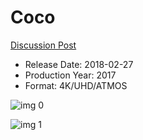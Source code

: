 # Coco

[Discussion Post](https://www.avsforum.com/threads/bass-eq-for-filtered-movies.2995212/post-56753022)

* Release Date: 2018-02-27
* Production Year: 2017
* Format: 4K/UHD/ATMOS

![img 0](https://fanart.tv/fanart/movies/354912/moviethumb/coco-5a01bd86ee340.jpg)

![img 1](https://i.imgur.com/uqxlYuO.png)

